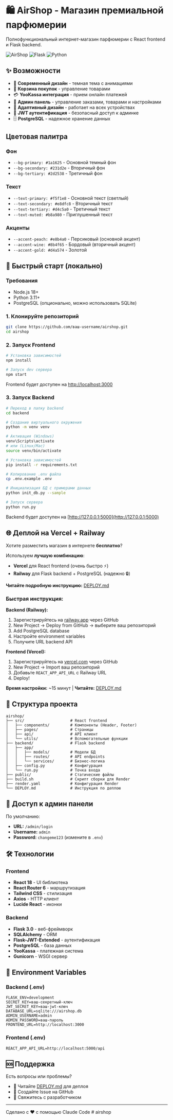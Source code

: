 # 🛍️ AirShop - Магазин премиальной парфюмерии

Полнофункциональный интернет-магазин парфюмерии с React frontend и Flask backend.

![AirShop](https://img.shields.io/badge/React-18-blue) ![Flask](https://img.shields.io/badge/Flask-3.0-green) ![Python](https://img.shields.io/badge/Python-3.11-yellow)

## ✨ Возможности

- 🎨 **Современный дизайн** - темная тема с анимациями
- 🛒 **Корзина покупок** - управление товарами
- 💳 **YooKassa интеграция** - прием онлайн платежей
- 👤 **Админ панель** - управление заказами, товарами и настройками
- 📱 **Адаптивный дизайн** - работает на всех устройствах
- 🔐 **JWT аутентификация** - безопасный доступ к админке
- 🗄️ **PostgreSQL** - надежное хранение данных

## Цветовая палитра

### Фон
- `--bg-primary: #1a1625` - Основной темный фон
- `--bg-secondary: #231d2e` - Вторичный фон
- `--bg-tertiary: #2d2538` - Третичный фон

### Текст
- `--text-primary: #f5f1e8` - Основной текст (светлый)
- `--text-secondary: #e8dfc8` - Вторичный текст
- `--text-tertiary: #d4c5a0` - Третичный текст
- `--text-muted: #b8a980` - Приглушенный текст

### Акценты
- `--accent-peach: #e8b4a0` - Персиковый (основной акцент)
- `--accent-wine: #8b4f65` - Бордовый (вторичный акцент)
- `--accent-gold: #d4a574` - Золотой

## 🚀 Быстрый старт (локально)

### Требования

- Node.js 18+
- Python 3.11+
- PostgreSQL (опционально, можно использовать SQLite)

### 1. Клонируйте репозиторий

```bash
git clone https://github.com/ваш-username/airshop.git
cd airshop
```

### 2. Запуск Frontend

```bash
# Установка зависимостей
npm install

# Запуск dev сервера
npm start
```

Frontend будет доступен на [http://localhost:3000](http://localhost:3000)

### 3. Запуск Backend

```bash
# Переход в папку backend
cd backend

# Создание виртуального окружения
python -m venv venv

# Активация (Windows)
venv\Scripts\activate
# или (Linux/Mac)
source venv/bin/activate

# Установка зависимостей
pip install -r requirements.txt

# Копирование .env файла
cp .env.example .env

# Инициализация БД с примерами данных
python init_db.py --sample

# Запуск сервера
python run.py
```

Backend будет доступен на [http://127.0.0.1:5000](http://127.0.0.1:5000)

## 🌐 Деплой на Vercel + Railway

Хотите разместить магазин в интернете **бесплатно**?

Используем **лучшую комбинацию**:
- **Vercel** для React frontend (очень быстро ⚡)
- **Railway** для Flask backend + PostgreSQL (надежно 🔒)

**Читайте подробную инструкцию:** [DEPLOY.md](DEPLOY.md)

### Быстрая инструкция:

**Backend (Railway):**
1. Зарегистрируйтесь на [railway.app](https://railway.app) через GitHub
2. New Project → Deploy from GitHub → выберите ваш репозиторий
3. Add PostgreSQL database
4. Настройте environment variables
5. Получите URL backend API

**Frontend (Vercel):**
1. Зарегистрируйтесь на [vercel.com](https://vercel.com) через GitHub
2. New Project → Import ваш репозиторий
3. Добавьте `REACT_APP_API_URL` с Railway URL
4. Deploy!

**Время настройки:** ~15 минут | **Читайте:** [DEPLOY.md](DEPLOY.md)

## 📁 Структура проекта

```
airshop/
├── src/                    # React frontend
│   ├── components/         # Компоненты (Header, Footer)
│   ├── pages/              # Страницы
│   ├── api/                # API клиент
│   └── utils/              # Вспомогательные функции
├── backend/                # Flask backend
│   ├── app/
│   │   ├── models/         # Модели БД
│   │   ├── routes/         # API endpoints
│   │   └── services/       # Бизнес-логика
│   ├── config.py           # Конфигурация
│   └── run.py              # Точка входа
├── public/                 # Статические файлы
├── build.sh                # Скрипт сборки для Render
├── render.yaml             # Конфигурация Render
└── DEPLOY.md               # Инструкция по деплою
```

## 🔑 Доступ к админ панели

По умолчанию:
- **URL:** `/admin/login`
- **Username:** `admin`
- **Password:** `changeme123` (измените в `.env`)

## 🛠️ Технологии

### Frontend
- **React 18** - UI библиотека
- **React Router 6** - маршрутизация
- **Tailwind CSS** - стилизация
- **Axios** - HTTP клиент
- **Lucide React** - иконки

### Backend
- **Flask 3.0** - веб-фреймворк
- **SQLAlchemy** - ORM
- **Flask-JWT-Extended** - аутентификация
- **PostgreSQL** - база данных
- **YooKassa** - платежная система
- **Gunicorn** - WSGI сервер

## 📝 Environment Variables

### Backend (.env)

```env
FLASK_ENV=development
SECRET_KEY=ваш-секретный-ключ
JWT_SECRET_KEY=ваш-jwt-ключ
DATABASE_URL=sqlite:///airshop.db
ADMIN_USERNAME=admin
ADMIN_PASSWORD=ваш-пароль
FRONTEND_URL=http://localhost:3000
```

### Frontend (.env)

```env
REACT_APP_API_URL=http://localhost:5000/api
```

## 🆘 Поддержка

Есть вопросы или проблемы?

- 📖 Читайте [DEPLOY.md](DEPLOY.md) для деплоя
- 🐛 Создайте Issue на GitHub
- 💬 Свяжитесь с разработчиком

---

Сделано с ❤️ с помощью Claude Code
#   a i r s h o p  
 